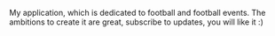 My application, which is dedicated to football and football events. The ambitions to create it are great, subscribe to updates, you will like it :)
